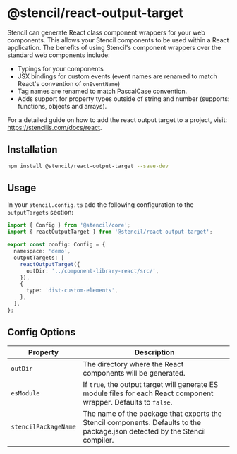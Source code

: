 # @stencil/react-output-target

Stencil can generate React class component wrappers for your web components. This allows your Stencil components to be used within a React application. The benefits of using Stencil's component wrappers over the standard web components include:

- Typings for your components
- JSX bindings for custom events (event names are renamed to match React's convention of `onEventName`)
- Tag names are renamed to match PascalCase convention.
- Adds support for property types outside of string and number (supports: functions, objects and arrays).

For a detailed guide on how to add the react output target to a project, visit: https://stenciljs.com/docs/react.

## Installation

```bash
npm install @stencil/react-output-target --save-dev
```

## Usage

In your `stencil.config.ts` add the following configuration to the `outputTargets` section:

```ts
import { Config } from '@stencil/core';
import { reactOutputTarget } from '@stencil/react-output-target';

export const config: Config = {
  namespace: 'demo',
  outputTargets: [
    reactOutputTarget({
      outDir: '../component-library-react/src/',
    }),
    {
      type: 'dist-custom-elements',
    },
  ],
};
```

## Config Options

| Property             | Description                                                                                                                 |
| -------------------- | --------------------------------------------------------------------------------------------------------------------------- |
| `outDir`             | The directory where the React components will be generated.                                                                 |
| `esModule`           | If `true`, the output target will generate ES module files for each React component wrapper. Defaults to `false`.           |
| `stencilPackageName` | The name of the package that exports the Stencil components. Defaults to the package.json detected by the Stencil compiler. |
